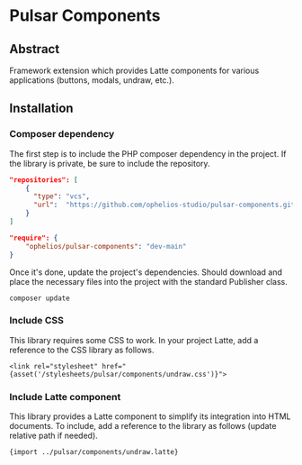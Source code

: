 # Pulsar Components

## Abstract
Framework extension which provides Latte components for various applications (buttons, modals, undraw, etc.).

## Installation

### Composer dependency
The first step is to include the PHP composer dependency in the project. If the 
library is private, be sure to include the repository.

```json
"repositories": [
    {
      "type": "vcs",
      "url":  "https://github.com/ophelios-studio/pulsar-components.git"
    }
]
```

```json
"require": {
    "ophelios/pulsar-components": "dev-main"
}
```

Once it's done, update the project's dependencies. Should download and place the necessary 
files into the project with the standard Publisher class.

```shell
composer update
```

### Include CSS
This library requires some CSS to work. In your project Latte, add a reference to the CSS library
as follows.

```latte
<link rel="stylesheet" href="{asset('/stylesheets/pulsar/components/undraw.css')}">
```

### Include Latte component
This library provides a Latte component to simplify its integration into HTML documents. To include, add
a reference to the library as follows (update relative path if needed).

```latte
{import ../pulsar/components/undraw.latte}
```
